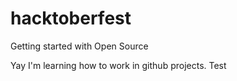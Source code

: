 # hacktoberfest

Getting started with Open Source

Yay I'm learning how to work in github projects.
Test
